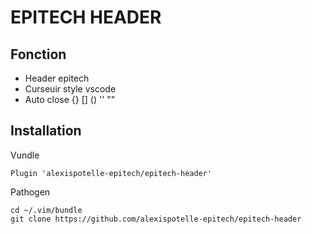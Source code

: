 # EPITECH HEADER

## Fonction

* Header epitech
* Curseuir style vscode
* Auto close {} [] () '' ""

## Installation

Vundle

    Plugin 'alexispotelle-epitech/epitech-header'
Pathogen

    cd ~/.vim/bundle
    git clone https://github.com/alexispotelle-epitech/epitech-header
 
